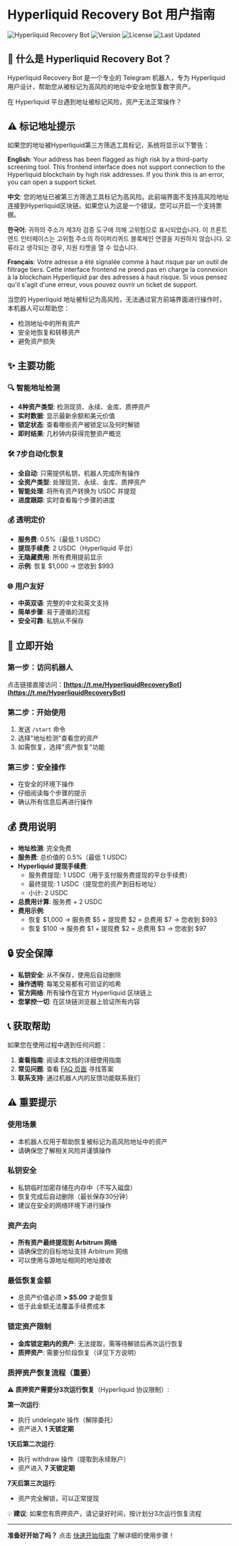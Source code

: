 # Hyperliquid Recovery Bot 用户指南

![Hyperliquid Recovery Bot](https://img.shields.io/badge/Hyperliquid-Recovery%20Bot-blue)
![Version](https://img.shields.io/badge/version-2.6.0-green)
![License](https://img.shields.io/badge/license-MIT-blue)
![Last Updated](https://img.shields.io/badge/last%20updated-2025--10-brightgreen)

## 🤖 什么是 Hyperliquid Recovery Bot？

Hyperliquid Recovery Bot 是一个专业的 Telegram 机器人，专为 Hyperliquid 用户设计，帮助您从被标记为高风险的地址中安全地恢复数字资产。

在 Hyperliquid 平台遇到地址被标记风险，资产无法正常操作？

## ⚠️ 标记地址提示

如果您的地址被Hyperliquid第三方筛选工具标记，系统将显示以下警告：

**English**: Your address has been flagged as high risk by a third-party screening tool. This frontend interface does not support connection to the Hyperliquid blockchain by high risk addresses. If you think this is an error, you can open a support ticket.

**中文**: 您的地址已被第三方筛选工具标记为高风险。此前端界面不支持高风险地址连接到Hyperliquid区块链。如果您认为这是一个错误，您可以开启一个支持票据。

**한국어**: 귀하의 주소가 제3자 검증 도구에 의해 고위험으로 표시되었습니다. 이 프론트엔드 인터페이스는 고위험 주소의 하이퍼리퀴드 블록체인 연결을 지원하지 않습니다. 오류라고 생각되는 경우, 지원 티켓을 열 수 있습니다.

**Français**: Votre adresse a été signalée comme à haut risque par un outil de filtrage tiers. Cette interface frontend ne prend pas en charge la connexion à la blockchain Hyperliquid par des adresses à haut risque. Si vous pensez qu'il s'agit d'une erreur, vous pouvez ouvrir un ticket de support.

当您的 Hyperliquid 地址被标记为高风险，无法通过官方前端界面进行操作时，本机器人可以帮助您：
- 检测地址中的所有资产
- 安全地恢复和转移资产
- 避免资产损失

## ✨ 主要功能

### 🔍 智能地址检测
- **4种资产类型**: 检测现货、永续、金库、质押资产
- **实时数据**: 显示最新余额和美元价值
- **锁定状态**: 查看哪些资产被锁定以及何时解锁
- **即时结果**: 几秒钟内获得完整资产概览

### 🛠️ 7步自动化恢复
- **全自动**: 只需提供私钥，机器人完成所有操作
- **全资产类型**: 处理现货、永续、金库、质押资产
- **智能处理**: 将所有资产转换为 USDC 并提现
- **进度跟踪**: 实时查看每个步骤的进度

### 💰 透明定价
- **服务费**: 0.5%（最低 1 USDC）
- **提现手续费**: 2 USDC（Hyperliquid 平台）
- **无隐藏费用**: 所有费用提前显示
- **示例**: 恢复 $1,000 → 您收到 $993

### 🌐 用户友好
- **中英双语**: 完整的中文和英文支持
- **简单步骤**: 易于遵循的流程
- **安全可靠**: 私钥从不保存

## 🚀 立即开始

### 第一步：访问机器人
点击链接直接访问：**[https://t.me/HyperliquidRecoveryBot](https://t.me/HyperliquidRecoveryBot)**

### 第二步：开始使用
1. 发送 `/start` 命令
2. 选择"地址检测"查看您的资产
3. 如需恢复，选择"资产恢复"功能

### 第三步：安全操作
- 在安全的环境下操作
- 仔细阅读每个步骤的提示
- 确认所有信息后再进行操作

## 💰 费用说明

- **地址检测**: 完全免费
- **服务费**: 总价值的 0.5%（最低 1 USDC）
- **Hyperliquid 提现手续费**:
  - 服务费提现: 1 USDC（用于支付服务费提现的平台手续费）
  - 最终提现: 1 USDC（提现您的资产到目标地址）
  - 小计: 2 USDC
- **总费用计算**: 服务费 + 2 USDC
- **费用示例**:
  - 恢复 $1,000 → 服务费 $5 + 提现费 $2 = 总费用 $7 → 您收到 $993
  - 恢复 $100 → 服务费 $1 + 提现费 $2 = 总费用 $3 → 您收到 $97

## 🔒 安全保障

- **私钥安全**: 从不保存，使用后自动删除
- **操作透明**: 每笔交易都有可验证的哈希
- **官方网络**: 所有操作在官方 Hyperliquid 区块链上
- **您掌控一切**: 在区块链浏览器上验证所有内容

## 📞 获取帮助

如果您在使用过程中遇到任何问题：

1. **查看指南**: 阅读本文档的详细使用指南
2. **常见问题**: 查看 [FAQ 页面](faq.md) 寻找答案
3. **联系支持**: 通过机器人内的反馈功能联系我们

## ⚠️ 重要提示

### 使用场景
- 本机器人仅用于帮助恢复被标记为高风险地址中的资产
- 请确保您了解相关风险并谨慎操作

### 私钥安全
- 私钥临时加密存储在内存中（不写入磁盘）
- 恢复完成后自动删除（最长保存30分钟）
- 建议在安全的网络环境下进行操作

### 资产去向
- **所有资产最终提现到 Arbitrum 网络**
- 请确保您的目标地址支持 Arbitrum 网络
- 可以使用与源地址相同的地址接收

### 最低恢复金额
- 总资产价值必须 **> $5.00** 才能恢复
- 低于此金额无法覆盖手续费成本

### 锁定资产限制
- **金库锁定期内的资产**: 无法提取，需等待解锁后再次运行恢复
- **质押资产**: 需要分阶段恢复（详见下方说明）

### 质押资产恢复流程（重要）

⚠️ **质押资产需要分3次运行恢复**（Hyperliquid 协议限制）:

**第一次运行**:
- 执行 undelegate 操作（解除委托）
- 资产进入 **1 天锁定期**

**1天后第二次运行**:
- 执行 withdraw 操作（提取到永续账户）
- 资产进入 **7 天锁定期**

**7天后第三次运行**:
- 资产完全解锁，可以正常提现

💡 **建议**: 如果您有质押资产，请记录好时间，按计划分3次运行恢复流程

---

**准备好开始了吗？** 点击 [快速开始指南](quick-start.md) 了解详细的使用步骤！
